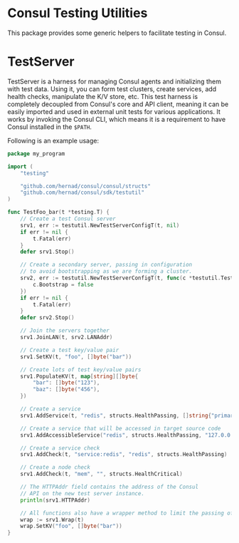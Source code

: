 Consul Testing Utilities
========================

This package provides some generic helpers to facilitate testing in Consul.

TestServer
==========

TestServer is a harness for managing Consul agents and initializing them with
test data. Using it, you can form test clusters, create services, add health
checks, manipulate the K/V store, etc. This test harness is completely decoupled
from Consul's core and API client, meaning it can be easily imported and used in
external unit tests for various applications. It works by invoking the Consul
CLI, which means it is a requirement to have Consul installed in the `$PATH`.

Following is an example usage:

```go
package my_program

import (
	"testing"

	"github.com/hernad/consul/consul/structs"
	"github.com/hernad/consul/sdk/testutil"
)

func TestFoo_bar(t *testing.T) {
	// Create a test Consul server
	srv1, err := testutil.NewTestServerConfigT(t, nil)
	if err != nil {
		t.Fatal(err)
	}
	defer srv1.Stop()

	// Create a secondary server, passing in configuration
	// to avoid bootstrapping as we are forming a cluster.
	srv2, err := testutil.NewTestServerConfigT(t, func(c *testutil.TestServerConfig) {
		c.Bootstrap = false
	})
	if err != nil {
		t.Fatal(err)
	}
	defer srv2.Stop()

	// Join the servers together
	srv1.JoinLAN(t, srv2.LANAddr)

	// Create a test key/value pair
	srv1.SetKV(t, "foo", []byte("bar"))

	// Create lots of test key/value pairs
	srv1.PopulateKV(t, map[string][]byte{
		"bar": []byte("123"),
		"baz": []byte("456"),
	})

	// Create a service
	srv1.AddService(t, "redis", structs.HealthPassing, []string{"primary"})

	// Create a service that will be accessed in target source code
	srv1.AddAccessibleService("redis", structs.HealthPassing, "127.0.0.1", 6379, []string{"primary"})

	// Create a service check
	srv1.AddCheck(t, "service:redis", "redis", structs.HealthPassing)

	// Create a node check
	srv1.AddCheck(t, "mem", "", structs.HealthCritical)

	// The HTTPAddr field contains the address of the Consul
	// API on the new test server instance.
	println(srv1.HTTPAddr)

	// All functions also have a wrapper method to limit the passing of "t"
	wrap := srv1.Wrap(t)
	wrap.SetKV("foo", []byte("bar"))
}
```
